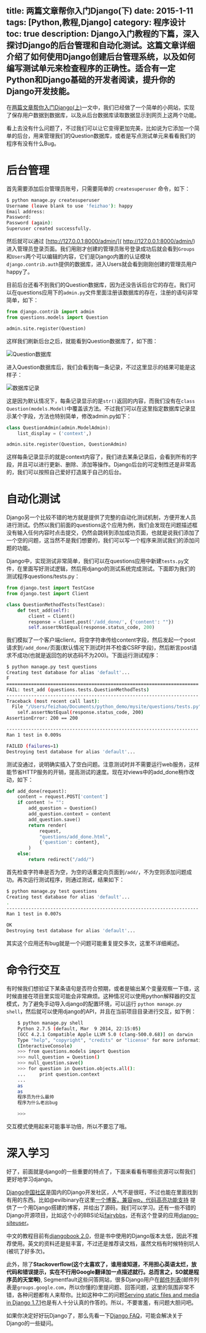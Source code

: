 title: 两篇文章帮你入门Django(下)
date: 2015-1-11
tags: [Python,教程,Django]
category: 程序设计
toc: true
description: Django入门教程的下篇，深入探讨Django的后台管理和自动化测试。这篇文章详细介绍了如何使用Django创建后台管理系统，以及如何编写测试单元来检查程序的正确性。适合有一定Python和Django基础的开发者阅读，提升你的Django开发技能。
---

在[两篇文章帮你入门Django(上)](http://selfboot.cn/2014/12/26/django_start/)一文中，我们已经做了一个简单的小网站，实现了保存用户数据到数据库，以及从后台数据库读取数据显示到网页上这两个功能。

看上去没有什么问题了，不过我们可以让它变得更加完美，比如说为它添加一个简单的后台，用来管理我们的Question数据库，或者是写点测试单元来看看我们的程序有没有什么Bug。

<!-- more -->

# 后台管理

首先需要添加后台管理员账号，只需要简单的 `createsuperuser` 命令，如下：

```bash
$ python manage.py createsuperuser
Username (leave blank to use 'feizhao'): happy
Email address:
Password:
Password (again):
Superuser created successfully.
```

然后就可以通过 [http://127.0.0.1:8000/admin/]( http://127.0.0.1:8000/admin/) 进入管理员登录页面。我们用刚才创建的管理员账号登录成功后就会看到`Groups`和`Users`两个可以编辑的内容，它们是Django内置的认证模块`django.contrib.auth`提供的数据库，进入Users就会看到刚刚创建的管理员用户happy了。

目前后台还看不到我们的Question数据库，因为还没告诉后台它的存在。我们可以在questions应用下的`admin.py`文件里面注册该数据库的存在，注册的语句非常简单，如下：

```python
from django.contrib import admin
from questions.models import Question

admin.site.register(Question)
```

这样我们刷新后台之后，就能看到Question数据库了，如下图：

![Question数据库][1]

进入Question数据库后，我们会看到每一条记录，不过这里显示的结果可能是这样子：

![数据库记录][2]

这是因为默认情况下，每条记录显示的是`str()`返回的内容，而我们没有在`class Question(models.Model)`中覆盖该方法。不过我们可以在这里指定数据库记录显示某个字段，方法也特别简单，修改admin.py如下：

```python
class QuestionAdmin(admin.ModelAdmin):
    list_display = ('context',)

admin.site.register(Question, QuestionAdmin)
```

这样每条记录显示的就是context内容了，我们进去某条记录后，会看到所有的字段，并且可以进行更新、删除、添加等操作。Django后台的可定制性还是非常高的，我们可以按照自己爱好打造属于自己的后台。

# 自动化测试

Django另一个比较不错的地方就是提供了完整的自动化测试机制，方便开发人员进行测试。仍然以我们前面的questions这个应用为例，我们会发现在问题描述框没有输入任何内容时点击提交，仍然会跳转到添加成功页面，也就是说我们添加了一个空的问题，这当然不是我们想要的，我们可以写一个程序来测试我们的添加问题的功能。

Django中，实现测试非常简单，我们可以在questions应用中新建`tests.py`文件，在里面写好测试逻辑，然后用django的测试系统完成测试。下面即为我们的测试程序questions/tests.py：

```python
from django.test import TestCase
from django.test import Client

class QuestionMethodTests(TestCase):
    def test_add(self):
        client = Client()
        response = client.post('/add_done/', {'content': ""})
        self.assertNotEqual(response.status_code, 200)
```

我们模拟了一个客户端client，将空字符串传给content字段，然后发起一个post请求到`/add_done/`页面(默认情况下测试时并不检查CSRF字段)，然后断言post请求不成功(也就是返回包的状态码不为200)。下面运行测试程序：

```bash
$ python manage.py test questions
Creating test database for alias 'default'...
F
======================================================================
FAIL: test_add (questions.tests.QuestionMethodTests)
----------------------------------------------------------------------
Traceback (most recent call last):
  File "/Users/feizhao/Documents/python_demo/mysite/questions/tests.py", line 10, in test_add
    self.assertNotEqual(response.status_code, 200)
AssertionError: 200 == 200

----------------------------------------------------------------------
Ran 1 test in 0.009s

FAILED (failures=1)
Destroying test database for alias 'default'...
```

测试没通过，说明确实插入了空白问题。注意测试时并不需要运行web服务，这样能节省HTTP服务的开销，提高测试的速度。现在对views中的add_done稍作改动，如下：

```python
def add_done(request):
    content = request.POST['content']
    if content != "":
        add_question = Question()
        add_question.context = content
        add_question.save()
        return render(
            request,
            "questions/add_done.html",
            {'question': content},
        )
    else:
        return redirect("/add/")
```

首先检查字符串是否为空，为空的话重定向页面到`/add/`，不为空则添加问题成功。再次运行测试程序，则通过测试，结果如下：


```bash
$ python manage.py test questions
Creating test database for alias 'default'...
.
----------------------------------------------------------------------
Ran 1 test in 0.007s

OK
Destroying test database for alias 'default'...
```

其实这个应用还有bug就是一个问题可能重复提交多次，这里不详细阐述。

# 命令行交互

有时候我们想验证下某条语句是否符合预期，或者是输出某个变量观察一下值，这时候直接在项目里实现可能会非常麻烦。这种情况可以使用python解释器的交互模式，为了避免手动导入django的配置环境，可以运行 `python manage.py shell`，然后就可以使用django的API，并且在当前项目目录进行交互，如下例：

```bash
	$ python manage.py shell
	Python 2.7.5 (default, Mar  9 2014, 22:15:05)
	[GCC 4.2.1 Compatible Apple LLVM 5.0 (clang-500.0.68)] on darwin
	Type "help", "copyright", "credits" or "license" for more information.
	(InteractiveConsole)
	>>> from questions.models import Question
	>>> null_question = Question()
	>>> null_question.save()
	>>> for question in Question.objects.all():
	...     print question.context
	...
	as
	as
	程序员为什么最帅
	程序为什么老出bug

	>>>
```

交互模式使用起来可能事半功倍，所以不要忘了哦。

# 深入学习

好了，前面就是django的一些重要的特点了，下面来看看有哪些资源可以帮我们更好地学习django。

[Django中国社区](http://django-china.cn/)是国内的Django开发社区，人气不是很旺，不过也能在里面找到有用的东西。比如@evilbinary在这里[一个博客，兼容wp，代码高亮功能支持](http://django-china.cn/topic/840/) 提供了一个用Django搭建的博客，并给出了源码，我们可以学习。还有一些不错的Django开源项目，比如这个小的BBS论坛[fairybbs](http://fairybbs.com/)，还有这个登录的应用[django-siteuser](https://github.com/yueyoum/django-siteuser)。

中文的教程目前有[djangobook 2.0](http://djangobook.py3k.cn/)，但是书中使用的Django版本太低，因此不推荐使用。英文的资料还是挺丰富，不过还是推荐读文档，虽然文档有时候特别坑人(被坑了好多次)。

此外，除了**Stackoverflow(这个太喜欢了，谁用谁知道，不用担心英语太烂，放代码和错误提示，实在不行用Google翻译加一点描述就行。总而言之，SO就是程序员的天堂啊)**, Segmentfault这些问答网站，很多Django用户在[邮件列表](http://www.djangoproject.com/r/django-users)(邮件列表是`groups.google.com`，所以你懂的)里提问题、回答问题，这里的氛围非常不错，各种问题都有人来帮你。比如这种中二的问题[Serving static files and media in Django 1.7.1](https://groups.google.com/forum/#!topic/django-users/xUmPe4xnuH8)也是有人十分认真的作答的。所以，不要害羞，有问题大胆问吧。

如果你决定好好玩Django了，那么先看一下[Django FAQ](https://docs.djangoproject.com/en/1.7/faq/)，可能会解决关于Django的一些疑问。

[1]: https://slefboot-1251736664.file.myqcloud.com/20150111_admin_question.png
[2]: https://slefboot-1251736664.file.myqcloud.com/20150111_question_object.png

